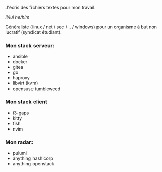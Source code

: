 J'écris des fichiers textes pour mon travail.

_il/lui he/him_

Généraliste (linux / net / sec / .. / windows) pour un organisme à but non lucratif (syndicat étudiant).


### Mon stack serveur:

- ansible
- docker
- gitea
- go
- haproxy
- libvirt (kvm)
- opensuse tumbleweed


### Mon stack client

- i3-gaps
- kitty
- fish
- nvim


### Mon radar:

- pulumi
- anything hashicorp
- anything openstack

<!--
**vlbeaudoin/vlbeaudoin** is a ✨ _special_ ✨ repository because its `README.md` (this file) appears on your GitHub profile.

Here are some ideas to get you started:

- 🔭 I’m currently working on ...
- 🌱 I’m currently learning ...
- 👯 I’m looking to collaborate on ...
- 🤔 I’m looking for help with ...
- 💬 Ask me about ...
- 📫 How to reach me: ...
- 😄 Pronouns: ...
- ⚡ Fun fact: ...
-->
